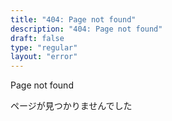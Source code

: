 ```yaml
---
title: "404: Page not found"
description: "404: Page not found"
draft: false
type: "regular"
layout: "error"
---
```


Page not found

ページが見つかりませんでした

